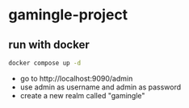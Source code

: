 # gamingle-project

## run with docker

````bash
docker compose up -d
````
- go to http://localhost:9090/admin
- use admin as username and admin as password
- create a new realm called "gamingle"

